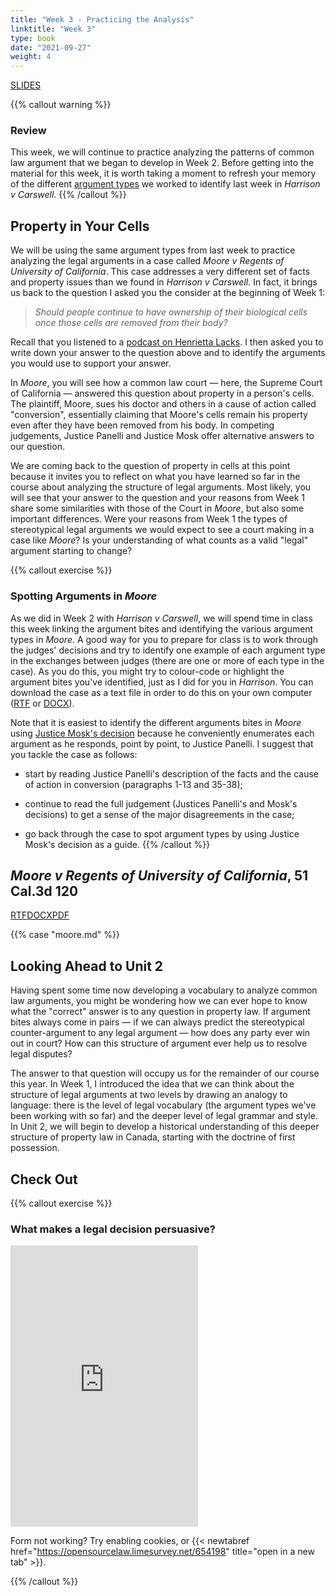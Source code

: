 ```yaml
---
title: "Week 3 - Practicing the Analysis"
linktitle: "Week 3"
type: book
date: "2021-09-27"
weight: 4
---
```


<a class="btn btn-outline-primary my-1 mr-1 btn-sm" href="/slides/week3" target="_blank" rel="noopener">SLIDES</a>

{{% callout warning %}} 

### Review

This week, we will continue to practice analyzing the patterns of common law argument that we began to develop in Week 2. Before getting into the material for this week, it is worth taking a moment to refresh your memory of the different [argument types](../week2/#argument-types) we worked to identify last week in *Harrison v Carswell*.
{{% /callout %}}

## Property in Your Cells ##

We will be using the same argument types from last week to practice analyzing the legal arguments in a case called *Moore v Regents of University of California*. This case addresses a very different set of facts and property issues than we found in *Harrison v Carswell*. In fact, it brings us back to the question I asked you the consider at the beginning of Week 1:

> *Should people continue to have ownership of their biological cells once those cells are removed from their body?*

Recall that you listened to a [podcast on Henrietta Lacks](../week1/#property-in-your-cells). I then asked you to write down your answer to the question above and to identify the arguments you would use to support your answer.

In *Moore*, you will see how a common law court — here, the Supreme Court of California — answered this question about property in a person's cells. The plaintiff, Moore, sues his doctor and others in a cause of action called "conversion", essentially claiming that Moore's cells remain his property even after they have been removed from his body. In competing judgements, Justice Panelli and Justice Mosk offer alternative answers to our question.

We are coming back to the question of property in cells at this point because it invites you to reflect on what you have learned so far in the course about analyzing the structure of legal arguments. Most likely, you will see that your answer to the question and your reasons from Week 1 share some similarities with those of the Court in *Moore*, but also some important differences. Were your reasons from Week 1 the types of stereotypical legal arguments we would expect to see a court making in a case like *Moore*? Is your understanding of what counts as a valid "legal" argument starting to change? 



{{% callout exercise %}} 

### Spotting Arguments in *Moore*

As we did in Week 2 with *Harrison v Carswell*, we will spend time in class this week linking the argument bites and identifying the various argument types in *Moore*. A good way for you to prepare for class is to work through the judges' decisions and try to identify one example of each argument type in the exchanges between judges (there are one or more of each type in the case). As you do this, you might try to colour-code or highlight the argument bites you've identified, just as I did for you in *Harrison*. You can download the case as a text file in order to do this on your own computer ([RTF](/cases/moore.rtf) or [DOCX](/cases/moore.docx)).

Note that it is easiest to identify the different arguments bites in *Moore* using [Justice Mosk's decision](#mosk) because he conveniently enumerates each argument as he responds, point by point, to Justice Panelli. I suggest that you tackle the case as follows:

- start by reading Justice Panelli's description of the facts and the cause of action in conversion (paragraphs 1-13 and 35-38);

- continue to read the full judgement (Justices Panelli's and Mosk's decisions) to get a sense of the major disagreements in the case;

- go back through the case to spot argument types by using Justice Mosk's decision as a guide.
{{% /callout %}}

## *Moore v Regents of University of California*, 51 Cal.3d 120 ##
<a class="btn btn-outline-primary my-1 mr-1 btn-sm" href="/cases/moore.rtf" rel="noopener">RTF</a><a class="btn btn-outline-primary my-1 mr-1 btn-sm" href="/cases/moore.docx" rel="noopener">DOCX</a><a class="btn btn-outline-primary my-1 mr-1 btn-sm" href="/cases/moore.pdf" target="_blank" rel="noopener">PDF</a>

{{% case "moore.md" %}}

## Looking Ahead to Unit 2 ##

Having spent some time now developing a vocabulary to analyze common law arguments, you might be wondering how we can ever hope to know what the "correct" answer is to any question in property law. If argument bites always come in pairs — if we can always predict the stereotypical counter-argument to any legal argument — how does any party ever win out in court? How can this structure of argument ever help us to resolve legal disputes?

The answer to that question will occupy us for the remainder of our course this year. In Week 1, I introduced the idea that we can think about the structure of legal arguments at two levels by drawing an analogy to language: there is the level of legal vocabulary (the argument types we've been working with so far) and the deeper level of legal grammar and style. In Unit 2, we will begin to develop a historical understanding of this deeper structure of property law in Canada, starting with the doctrine of first possession. 

## Check Out ##

{{% callout exercise %}} 

### What makes a legal decision persuasive?


<iframe src="https://opensourcelaw.limesurvey.net/654198" height="450"frameBorder="0"></iframe>

<span class="not_working">Form not working? Try enabling cookies, or {{< newtabref  href="https://opensourcelaw.limesurvey.net/654198" title="open in a new tab" >}}.</span>

{{% /callout %}}